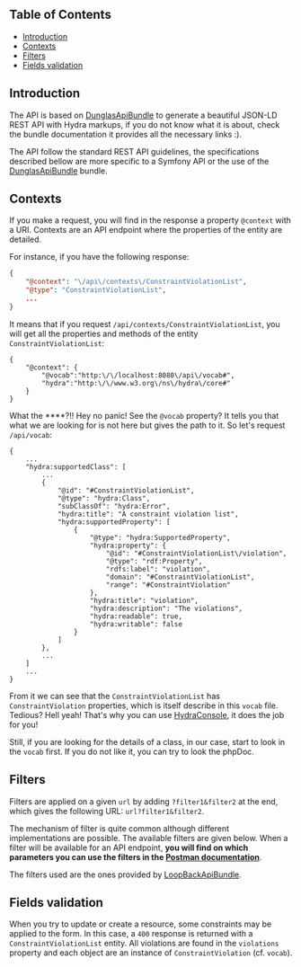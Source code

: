 ## Table of Contents

* [Introduction](#introduction)
* [Contexts](#contexts)
* [Filters](#filters)
* [Fields validation](#fields-validation)

## Introduction

The API is based on [DunglasApiBundle][1] to generate a beautiful JSON-LD REST API with Hydra markups, if you do not know what it is about, check the bundle documentation it provides all the necessary links :).

The API follow the standard REST API guidelines, the specifications described bellow are more specific to a Symfony API or the use of the [DunglasApiBundle][1] bundle.

## Contexts

If you make a request, you will find in the response a property `@context` with a URI. Contexts are an API endpoint where the properties of the entity are detailed.

For instance, if you have the following response:

```json
{
    "@context": "\/api\/contexts\/ConstraintViolationList",
    "@type": "ConstraintViolationList",
    ...
}
```

It means that if you request `/api/contexts/ConstraintViolationList`, you will get all the properties and methods of the entity `ConstraintViolationList`:

```
{
    "@context": {
        "@vocab":"http:\/\/localhost:8080\/api\/vocab#",
        "hydra":"http:\/\/www.w3.org\/ns\/hydra\/core#"
    }
}
```

What the ****?!! Hey no panic! See the `@vocab` property? It tells you that what we are looking for is not here but gives the path to it. So let's request `/api/vocab`:

```
{
    ...
    "hydra:supportedClass": [
        ...
        {
            "@id": "#ConstraintViolationList",
            "@type": "hydra:Class",
            "subClassOf": "hydra:Error",
            "hydra:title": "A constraint violation list",
            "hydra:supportedProperty": [
                {
                    "@type": "hydra:SupportedProperty",
                    "hydra:property": {
                        "@id": "#ConstraintViolationList\/violation",
                        "@type": "rdf:Property",
                        "rdfs:label": "violation",
                        "domain": "#ConstraintViolationList",
                        "range": "#ConstraintViolation"
                    },
                    "hydra:title": "violation",
                    "hydra:description": "The violations",
                    "hydra:readable": true,
                    "hydra:writable": false
                }
            ]
        },
        ...
    ]
    ...
}
```

From it we can see that the `ConstraintViolationList` has `ConstraintViolation` properties, which is itself describe in this `vocab` file. Tedious? Hell yeah! That's why you can use [HydraConsole](https://github.com/lanthaler/HydraConsole), it does the job for you!

Still, if you are looking for the details of a class, in our case, start to look in the `vocab` first. If you do not like it, you can try to look the phpDoc.

## Filters

Filters are applied on a given `url` by adding `?filter1&filter2` at the end, which gives the following URL: `url?filter1&filter2`.

The mechanism of filter is quite common although different implementations are possible. The available filters are given below. When a filter will be available for an API endpoint, **you will find on which parameters you can use the filters in the [Postman documentation](/hackerguide/Dev-tools#postman)**.

The filters used are the ones provided by [LoopBackApiBundle](https://github.com/theofidry/LoopBackApiBundle).

## Fields validation

When you try to update or create a resource, some constraints may be applied to the form. In this case, a `400` response is returned with a `ConstraintViolationList` entity. All violations are found in the `violations` property and each object are an instance of `ConstraintViolation` (cf. `vocab`).

[1]: https://github.com/dunglas/DunglasApiBundle